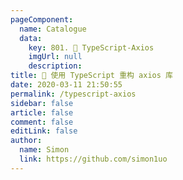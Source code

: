 ```yaml
---
pageComponent:
  name: Catalogue
  data:
    key: 801. 💽 TypeScript-Axios
    imgUrl: null
    description:
title: 💽 使用 TypeScript 重构 axios 库
date: 2020-03-11 21:50:55
permalink: /typescript-axios
sidebar: false
article: false
comment: false
editLink: false
author:
  name: Simon
  link: https://github.com/simon1uo
---
```


